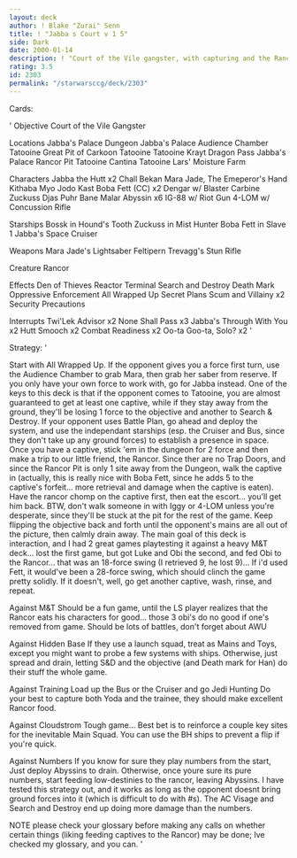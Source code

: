 ```yaml
---
layout: deck
author: ! Blake "Zurai" Senn
title: ! "Jabba s Court v 1 5"
side: Dark
date: 2000-01-14
description: ! "Court of the Vile gangster, with capturing and the Rancor for removal."
rating: 3.5
id: 2303
permalink: "/starwarsccg/deck/2303"
---
```

Cards: 

'
Objective
Court of the Vile Gangster

Locations
Jabba's Palace Dungeon
Jabba's Palace Audience Chamber
Tatooine Great Pit of Carkoon
Tatooine
Tatooine Krayt Dragon Pass
Jabba's Palace Rancor Pit
Tatooine Cantina
Tatooine Lars' Moisture Farm

Characters
Jabba the Hutt x2
Chall Bekan
Mara Jade, The Emeperor's Hand
Kithaba
Myo
Jodo Kast
Boba Fett (CC) x2
Dengar w/ Blaster Carbine
Zuckuss
Djas Puhr
Bane Malar
Abyssin x6
IG-88 w/ Riot Gun
4-LOM w/ Concussion Rifle

Starships
Bossk in Hound's Tooth
Zuckuss in Mist Hunter
Boba Fett in Slave 1
Jabba's Space Cruiser

Weapons
Mara Jade's Lightsaber
Feltipern Trevagg's Stun Rifle

Creature
Rancor

Effects
Den of Thieves
Reactor Terminal
Search and Destroy
Death Mark
Oppressive Enforcement
All Wrapped Up
Secret Plans
Scum and Villainy x2
Security Precautions

Interrupts
Twi'Lek Advisor x2
None Shall Pass x3
Jabba's Through With You x2
Hutt Smooch x2
Combat Readiness x2
Oo-ta Goo-ta, Solo? x2	'

Strategy: '

Start with All Wrapped Up. If the opponent gives you a force first turn, use the Audience Chamber to grab Mara, then grab her saber from reserve. If you only have your own force to work with, go for Jabba instead. One of the keys to this deck is that if the opponent comes to Tatooine, you are almost guaranteed to get at least one captive, while if they stay away from the ground, they'll be losing 1 force to the objective and another to Search & Destroy. If your opponent uses Battle Plan, go ahead and deploy the system, and use the independant starships (esp. the Cruiser and Bus, since they don't take up any ground forces) to establish a presence in space.
Once you have a captive, stick 'em in the dungeon for 2 force and then make a trip to our little friend, the Rancor. Since ther are no Trap Doors, and since the Rancor Pit is only 1 site away from the Dungeon, walk the captive in (actually, this is really nice with Boba Fett, since he adds 5 to the captive's forfeit... more retrieval and damage when the captive is eaten). Have the rancor chomp on the captive first, then eat the escort... you'll get him back. BTW, don't walk someone in with Iggy or 4-LOM unless you're desperate, since they'll be stuck at the pit for the rest of the game.  Keep flipping the objective back and forth until the opponent's mains are all out of the picture, then calmly drain away.
The main goal of this deck is interaction, and I had 2 great games playtesting it against a heavy M&T deck... lost the first game, but got Luke and Obi the second, and fed Obi to the Rancor... that was an 18-force swing (I retrieved 9, he lost 9)... If i'd used Fett, it would've been a 28-force swing, which should clinch the game pretty solidly. If it doesn't, well, go get another captive, wash, rinse, and repeat.

Against M&T Should be a fun game, until the LS player realizes that the Rancor eats his characters for good... those 3 obi's do no good if one's removed from game. Should be lots of battles, don't forget about AWU

Against Hidden Base  If they use a launch squad, treat as Mains and Toys, except you might want to probe a few systems with ships. Otherwise, just spread and drain, letting S&D and the objective (and Death mark for Han) do their stuff the whole game.

Against Training  Load up the Bus or the Cruiser and go Jedi Hunting Do your best to capture both Yoda and the trainee, they should make excellent Rancor food.

Against Cloudstrom  Tough game... Best bet is to reinforce a couple key sites for the inevitable Main Squad. You can use the BH ships to prevent a flip if you're quick.

Against Numbers If you know for sure they play numbers from the start, Just deploy Abyssins to drain. Otherwise, once youre sure its pure numbers, start feeding low-destinies to the rancor, leaving Abyssins. I have tested this strategy out, and it works as long as the opponent doesnt bring ground forces into it (which is difficult to do with #s). The AC Visage and Search and Destroy end up doing more damage than the numbers.

NOTE please check your glossary before making any calls on whether certain things (liking feeding captives to the Rancor) may be done; Ive checked my glossary, and you can.  '

